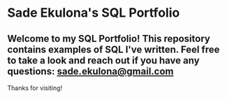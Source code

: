 # Sade Ekulona's SQL Portfolio

## Welcome to my SQL Portfolio! This repository contains examples of SQL I've written. Feel free to take a look and reach out if you have any questions: sade.ekulona@gmail.com 
Thanks for visiting!
